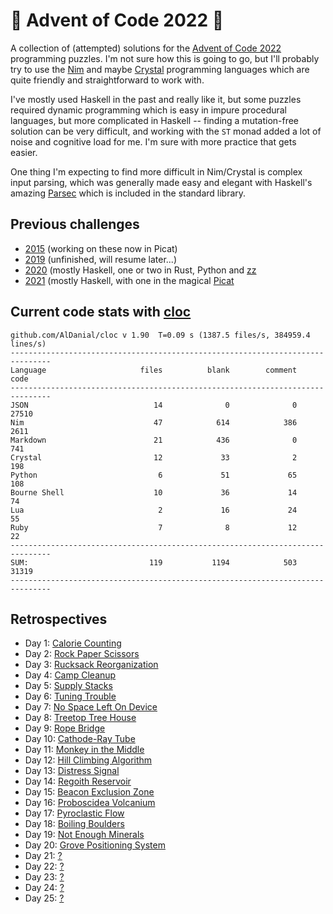 # 🎄 Advent of Code 2022 🎄

A collection of (attempted) solutions for the [Advent of Code 2022](https://adventofcode.com/2022/) programming puzzles. I'm not sure how this is going to go, but I'll probably try to use the [Nim](https://nim-lang.org) and maybe [Crystal](https://crystal-lang.org) programming languages which are quite friendly and straightforward to work with.

I've mostly used Haskell in the past and really like it, but some puzzles required dynamic programming which is easy in impure procedural languages, but more complicated in Haskell -- finding a mutation-free solution can be very difficult, and working with the `ST` monad added a lot of noise and cognitive load for me. I'm sure with more practice that gets easier.

One thing I'm expecting to find more difficult in Nim/Crystal is complex input parsing, which was generally made easy and elegant with Haskell's amazing [Parsec](https://wiki.haskell.org/Parsec) which is included in the standard library.

## Previous challenges

* [2015](https://github.com/DestyNova/advent_of_code_2015) (working on these now in Picat)
* [2019](https://github.com/destynova/advent_of_code_2019) (unfinished, will resume later...)
* [2020](https://github.com/destynova/advent_of_code_2020) (mostly Haskell, one or two in Rust, Python and [zz](https://github.com/zetzit/zz)
* [2021](https://github.com/destynova/advent_of_code_2021) (mostly Haskell, with one in the magical [Picat](http://www.picat-lang.org)

## Current code stats with [cloc](https://github.com/AlDanial/cloc)

```
github.com/AlDanial/cloc v 1.90  T=0.09 s (1387.5 files/s, 384959.4 lines/s)
-------------------------------------------------------------------------------
Language                     files          blank        comment           code
-------------------------------------------------------------------------------
JSON                            14              0              0          27510
Nim                             47            614            386           2611
Markdown                        21            436              0            741
Crystal                         12             33              2            198
Python                           6             51             65            108
Bourne Shell                    10             36             14             74
Lua                              2             16             24             55
Ruby                             7              8             12             22
-------------------------------------------------------------------------------
SUM:                           119           1194            503          31319
-------------------------------------------------------------------------------
```

## Retrospectives

* Day 1: [Calorie Counting](https://github.com/DestyNova/advent_of_code_2022/blob/main/1)
* Day 2: [Rock Paper Scissors](https://github.com/DestyNova/advent_of_code_2022/blob/main/2)
* Day 3: [Rucksack Reorganization](https://github.com/DestyNova/advent_of_code_2022/blob/main/3)
* Day 4: [Camp Cleanup](https://github.com/DestyNova/advent_of_code_2022/blob/main/4)
* Day 5: [Supply Stacks](https://github.com/DestyNova/advent_of_code_2022/blob/main/5)
* Day 6: [Tuning Trouble](https://github.com/DestyNova/advent_of_code_2022/blob/main/6)
* Day 7: [No Space Left On Device](https://github.com/DestyNova/advent_of_code_2022/blob/main/7)
* Day 8: [Treetop Tree House](https://github.com/DestyNova/advent_of_code_2022/blob/main/8)
* Day 9: [Rope Bridge](https://github.com/DestyNova/advent_of_code_2022/blob/main/9)
* Day 10: [Cathode-Ray Tube](https://github.com/DestyNova/advent_of_code_2022/blob/main/10)
* Day 11: [Monkey in the Middle](https://github.com/DestyNova/advent_of_code_2022/blob/main/11)
* Day 12: [Hill Climbing Algorithm](https://github.com/DestyNova/advent_of_code_2022/blob/main/12)
* Day 13: [Distress Signal](https://github.com/DestyNova/advent_of_code_2022/blob/main/13)
* Day 14: [Regoith Reservoir](https://github.com/DestyNova/advent_of_code_2022/blob/main/14)
* Day 15: [Beacon Exclusion Zone](https://github.com/DestyNova/advent_of_code_2022/blob/main/15)
* Day 16: [Proboscidea Volcanium](https://github.com/DestyNova/advent_of_code_2022/blob/main/16)
* Day 17: [Pyroclastic Flow](https://github.com/DestyNova/advent_of_code_2022/blob/main/17)
* Day 18: [Boiling Boulders](https://github.com/DestyNova/advent_of_code_2022/blob/main/18)
* Day 19: [Not Enough Minerals](https://github.com/DestyNova/advent_of_code_2022/blob/main/19)
* Day 20: [Grove Positioning System](https://github.com/DestyNova/advent_of_code_2022/blob/main/20)
* Day 21: [?](https://github.com/DestyNova/advent_of_code_2022/blob/main/21)
* Day 22: [?](https://github.com/DestyNova/advent_of_code_2022/blob/main/22)
* Day 23: [?](https://github.com/DestyNova/advent_of_code_2022/blob/main/23)
* Day 24: [?](https://github.com/DestyNova/advent_of_code_2022/blob/main/24)
* Day 25: [?](https://github.com/DestyNova/advent_of_code_2022/blob/main/25)
